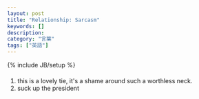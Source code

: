 ```yaml
---
layout: post
title: "Relationship: Sarcasm"
keywords: []
description: 
category: "言葉"
tags: ["英語"]
---
```

{% include JB/setup %}

####
1. this is a lovely tie, it's a shame around such a worthless neck.
2. suck up the president
